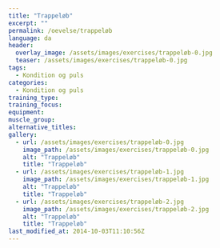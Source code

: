 ```yaml
---
title: "Trappeløb"
excerpt: ""
permalink: /oevelse/trappeløb
language: da
header:
  overlay_image: /assets/images/exercises/trappeløb-0.jpg
  teaser: /assets/images/exercises/trappeløb-0.jpg
tags:
  - Kondition og puls
categories:
  - Kondition og puls
training_type: 
training_focus: 
equipment:
muscle_group:
alternative_titles:
gallery:
  - url: /assets/images/exercises/trappeløb-0.jpg
    image_path: /assets/images/exercises/trappeløb-0.jpg
    alt: "Trappeløb"
    title: "Trappeløb"
  - url: /assets/images/exercises/trappeløb-1.jpg
    image_path: /assets/images/exercises/trappeløb-1.jpg
    alt: "Trappeløb"
    title: "Trappeløb"
  - url: /assets/images/exercises/trappeløb-2.jpg
    image_path: /assets/images/exercises/trappeløb-2.jpg
    alt: "Trappeløb"
    title: "Trappeløb"
last_modified_at: 2014-10-03T11:10:56Z
---
```



